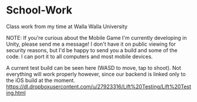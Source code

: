 School-Work
===========

Class work from my time at Walla Walla University

NOTE: If you're curious about the Mobile Game I'm currently developing in Unity, please send me a message! I don't have it on public viewing for security reasons, but I'd be happy to send you a build and some of the code. I can port it to all computers and most mobile devices. 

A current test build can be seen here (WASD to move, tap to shoot). Not everything will work properly however, since our backend is linked only to the iOS build at the moment.
https://dl.dropboxusercontent.com/u/27923316/Lift%20Testing/Lift%20Testing.html
